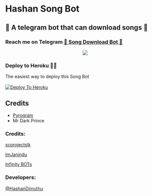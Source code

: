 # Hashan Song Bot
##  🎹 A telegram bot that can download songs 🎸
### Reach me on Telegram [🎹 Song Download Bot 🎸](http://t.me/Cyber_Song_Downloader_Bot)
<p align="center">
  <img src=https://telegra.ph/file/db327b1517909ce9347f8.mp4>
</p>




### Deploy to Heroku 🏃‍♂

The easiest way to deploy this Song Bot  <br><br>
[![Deploy To Heroku](https://www.herokucdn.com/deploy/button.svg)](https://heroku.com/deploy?template=https://github.com/UvinduBro/UBSongBot)


## Credits

- [Pyrogram](https://github.com/pyrogram)
- Mr Dark Prince

### Credits:

[scprojectslk](https://github.com/scprojectslk)

[ImJanindu](https://github.com/ImJanindu)

[Infinity BOTs](https://t.me/Infinity_BOTs)


### Developers:

[@HashanDimuthu](https://t.me/HashanDimuthu)

